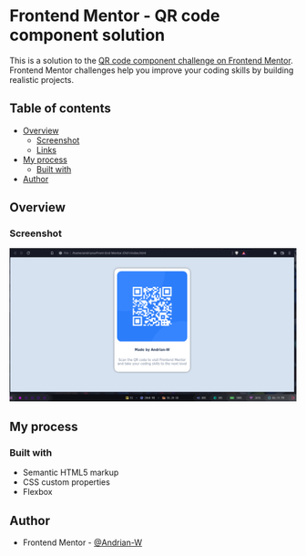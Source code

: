 # Frontend Mentor - QR code component solution

This is a solution to the [QR code component challenge on Frontend Mentor](https://www.frontendmentor.io/challenges/qr-code-component-iux_sIO_H). Frontend Mentor challenges help you improve your coding skills by building realistic projects. 

## Table of contents

- [Overview](#overview)
  - [Screenshot](#screenshot)
  - [Links](#links)
- [My process](#my-process)
  - [Built with](#built-with)
- [Author](#author)


## Overview

### Screenshot

![](image.png)



## My process

### Built with

- Semantic HTML5 markup
- CSS custom properties
- Flexbox

## Author

- Frontend Mentor - [@Andrian-W](https://www.frontendmentor.io/profile/Andrian-W)

